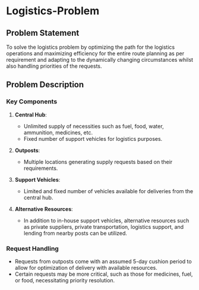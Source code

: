 # Logistics-Problem
## Problem Statement

To solve the logistics problem by optimizing the path for the logistics operations and maximizing efficiency for the entire route planning as per requirement and adapting to the dynamically changing circumstances whilst also handling priorities of the requests. 


## Problem Description

### Key Components

1. **Central Hub**: 
   - Unlimited supply of necessities such as fuel, food, water, ammunition, medicines, etc.
   - Fixed number of support vehicles for logistics purposes.

2. **Outposts**: 
   - Multiple locations generating supply requests based on their requirements.
   
3. **Support Vehicles**: 
   - Limited and fixed number of vehicles available for deliveries from the central hub.

4. **Alternative Resources**: 
   - In addition to in-house support vehicles, alternative resources such as private suppliers, private transportation, logistics support, and lending from nearby posts can be utilized.
  

### Request Handling

- Requests from outposts come with an assumed 5-day cushion period to allow for optimization of delivery with available resources.
- Certain requests may be more critical, such as those for medicines, fuel, or food, necessitating priority resolution.








